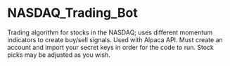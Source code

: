 # NASDAQ_Trading_Bot
Trading algorithm for stocks in the NASDAQ; uses different momentum indicators to create buy/sell signals. Used with Alpaca API. 
Must create an account and import your secret keys in order for the code to run. 
Stock picks may be adjusted as you wish. 
